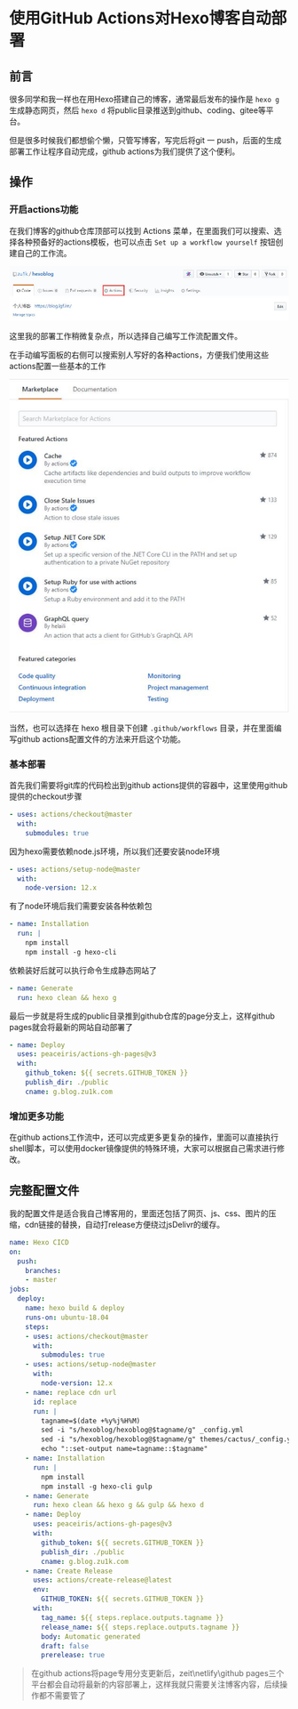 # 使用GitHub Actions对Hexo博客自动部署


## 前言

很多同学和我一样也在用Hexo搭建自己的博客，通常最后发布的操作是 `hexo g` 生成静态网页，然后 `hexo d` 将public目录推送到github、coding、gitee等平台。

但是很多时候我们都想偷个懒，只管写博客，写完后将git 一 push，后面的生成部署工作让程序自动完成，github actions为我们提供了这个便利。

## 操作

### 开启actions功能

在我们博客的github仓库顶部可以找到 Actions 菜单，在里面我们可以搜索、选择各种预备好的actions模板，也可以点击 `Set up a workflow yourself` 按钮创建自己的工作流。

![actions](github1.jpg)

这里我的部署工作稍微复杂点，所以选择自己编写工作流配置文件。

在手动编写面板的右侧可以搜索别人写好的各种actions，方便我们使用这些actions配置一些基本的工作

![marketplace](action-mark.jpg)

当然，也可以选择在 hexo 根目录下创建 `.github/workflows` 目录，并在里面编写github actions配置文件的方法来开启这个功能。

### 基本部署

首先我们需要将git库的代码检出到github actions提供的容器中，这里使用github提供的checkout步骤

```yml
- uses: actions/checkout@master
  with:
    submodules: true
```

因为hexo需要依赖node.js环境，所以我们还要安装node环境

```yml
- uses: actions/setup-node@master
  with:
    node-version: 12.x
```

有了node环境后我们需要安装各种依赖包

```yml
- name: Installation
  run: |
    npm install
    npm install -g hexo-cli
```

依赖装好后就可以执行命令生成静态网站了

```yml
- name: Generate
  run: hexo clean && hexo g
```

最后一步就是将生成的public目录推到github仓库的page分支上，这样github pages就会将最新的网站自动部署了

```yml
- name: Deploy
  uses: peaceiris/actions-gh-pages@v3
  with:
    github_token: ${{ secrets.GITHUB_TOKEN }}
    publish_dir: ./public
    cname: g.blog.zu1k.com
```

### 增加更多功能

在github actions工作流中，还可以完成更多更复杂的操作，里面可以直接执行shell脚本，可以使用docker镜像提供的特殊环境，大家可以根据自己需求进行修改。

## 完整配置文件

我的配置文件是适合我自己博客用的，里面还包括了网页、js、css、图片的压缩，cdn链接的替换，自动打release方便绕过jsDelivr的缓存。

```yml
name: Hexo CICD
on:
  push:
    branches:
    - master
jobs:
  deploy:
    name: hexo build & deploy
    runs-on: ubuntu-18.04
    steps:
    - uses: actions/checkout@master
      with:
        submodules: true
    - uses: actions/setup-node@master
      with:
        node-version: 12.x  
    - name: replace cdn url
      id: replace
      run: |
        tagname=$(date +%y%j%H%M)
        sed -i "s/hexoblog/hexoblog@$tagname/g" _config.yml
        sed -i "s/hexoblog/hexoblog@$tagname/g" themes/cactus/_config.yml
        echo "::set-output name=tagname::$tagname"
    - name: Installation
      run: |
        npm install
        npm install -g hexo-cli gulp
    - name: Generate
      run: hexo clean && hexo g && gulp && hexo d
    - name: Deploy
      uses: peaceiris/actions-gh-pages@v3
      with:
        github_token: ${{ secrets.GITHUB_TOKEN }}
        publish_dir: ./public
        cname: g.blog.zu1k.com
    - name: Create Release
      uses: actions/create-release@latest
      env:
        GITHUB_TOKEN: ${{ secrets.GITHUB_TOKEN }}
      with:
        tag_name: ${{ steps.replace.outputs.tagname }}
        release_name: ${{ steps.replace.outputs.tagname }}
        body: Automatic generated
        draft: false
        prerelease: true
```

> 在github actions将page专用分支更新后，zeit\netlify\github pages三个平台都会自动将最新的内容部署上，这样我就只需要关注博客内容，后续操作都不需要管了

